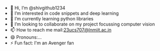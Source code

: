 - 👋 Hi, I’m @shivgithub1234
- 👀 I’m interested in code snippets and deep learning
- 🌱 I’m currently learning python libraries
- 💞️ I’m looking to collaborate on my project focussing computer vision
- 📫 How to reach me mail:23ucs707@lnmiit.ac.in
- 😄 Pronouns:...
- ⚡ Fun fact: I'm an Avenger fan

<!---
shivgithub1234/shivgithub1234 is a ✨ special ✨ repository because its `README.md` (this file) appears on your GitHub profile.
You can click the Preview link to take a look at your changes.
--->
